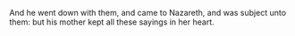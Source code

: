 And he went down with them, and came to Nazareth, and was subject unto them: but his mother kept all these sayings in her heart.
